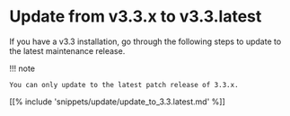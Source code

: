 # Update from v3.3.x to v3.3.latest

If you have a v3.3 installation,
go through the following steps to update to the latest maintenance release.

!!! note

    You can only update to the latest patch release of 3.3.x.

[[% include 'snippets/update/update_to_3.3.latest.md' %]]
